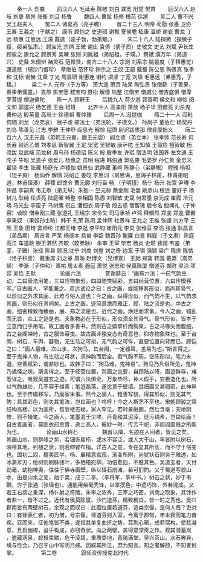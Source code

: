 <!-- { "loadSidebar": true } -->
　　秦一人 烈裔
　　前汉六人 毛延寿 陈敞 刘白 龚宽 阳望 樊育
　　后汉六人 赵岐 刘褒 蔡邕 张衡 刘旦 杨鲁
　　魏四人 曹髦 杨修 桓范 徐邈
　　吴二人 曹不兴 吴王赵夫人
　　蜀二人 诸葛亮（亮子瞻）
　　晋二十三人 明帝 荀勖 张墨 卫协 王廙 王羲之（子献之） 康昕 顾恺之 史道硕 谢稚 夏侯瞻 嵇康 温峤 谢岩 曹龙 丁远 杨惠 江思远 王濛 戴逵（逵子勃，勃弟颙。）
　　宋二十八人 陆探微（探微子绥，绥弟弘肃。）顾宝光 宗炳 王微 谢庄 袁倩（倩子质）史敬文 史艺 刘斌 尹长生 顾骏之 康允之 顾景秀 吴暕 张则 刘胤祖（弟绍祖，子璞。）蔡斌 濮万年（弟道兴） 史粲 朱僧辩 褚灵石 范惟贤，南齐二十八人 宗测 刘系宗 姚昙度（子释惠觉） 蘧道愍（甥沙门僧珍） 章继伯 范怀珍 钟宗之 王奴 王殿 戴蜀 陈公恩 陶景真 张季和 沈标 谢赫 沈粲 丁光 周昙研 谢惠连 谢约 虞坚 丁宽 刘瑱 毛惠远（弟惠秀，子稜。）
　　梁二十人 元帝（子方等） 萧大连 萧贲 陆杲 陶弘景 张僧繇（子善果，善果弟儒童。）袁昂 焦宝愿 嵇宝钧 聂松 解倩 陆整 江僧宝 僧威公 僧吉底俱 僧摩罗菩提 僧迦佛陀
　　陈一人 顾野王
　　后魏九人 蒋少游 郭善明 侯文和 柳俭 闵文和 郭道兴 杨乞德 王由 祖班
　　北齐十人 高孝珩 萧放 杨子华 田僧亮 刘杀鬼 曹仲达 殷英童 高尚士 徐德祖 曹仲璞
　　后周一人 冯提伽
　　隋二十一人 阎毗 何稠 刘龙（龙弟衮） 展子虔 郑法士（弟法轮，子德文。） 孙尚子 董伯仁 杨契丹 刘乌 陈善见 江志 李雅 王仲舒 阎思光 解悰 程瓒 尉迟跋质那 僧昙摩拙义
　　唐二百六人 汉王元昌（弟韩王元嘉，滕王元婴） 阎立德（弟立本） 张孝师 范长寿 何长寿 尉迟乙僧 刘孝思 靳智翼 王定 梁宽 吴智敏 康萨陀 王知慎 王韶应 檀智敏 杨须跋 赵武端 范龙树 周乌孙 杨德绍 陈义 殷  殷季友 许琨 僧法明 钱国养 左文通 王陀子 牛昭 吴道子 张爱儿 杨惠之 员明 程进 韩伯通 窦弘果 毛婆罗 孙仁贵 金忠义 翟琰 李生 张藏 杨庭光 卢稜伽 姚景仙 武静藏 董崿 陈静心（弟静眼） 程雅 杨坦（坦子爽） 杨仙乔 解倩 冯绍正 姜皎 李思训（弟思诲，思诲子林甫，林甫弟昭道，林甫侄湊） 薛稷 郎馀令 曹元廓 刘行臣 畅 （子明瑾）杨宁 杨升 张萱 尹琳 李仲昌 李嗣真 韦无忝（弟无纵）朱抱一 竺元标 蔡金刚 毛嵩 姚彦山 程逊 董好子 杨树儿 耿纯 任贞亮 陆庭曜 畅整 李相国 陈悫 刘智敏 史晟 何君墨 京元成 崔霞 冷元琇 马光业 李蛮子 马树鹰 祝丘 潘细衣 周子敬 段去惑 僧智瑰 殷令名 殷闻礼（子仲容）谈皎 僧金刚三藏 张遵礼 王绍宗 宋令文 司马承祯 卢鸿 释翛然 郑虔 郑逾 曹霸 李果奴 （果奴孙士昉）韩干 孔荣 陈闳 孟仲晖 杜景祥 王允之 王维 张諲 刘方平 王熊 王象 田琦 窦师纶 江都王绪 李逖 李平钧 崔阳元 李炅 张维亘 李滔 张通 耿昌言（弟昌期） 周吉言 严杲 杨德本 具俊 李韶 魏晋孙 蒯廉 白旻 韩嶷（子文肃）陈庭 高江 车道政 滕王湛然 齐皎（皎弟映） 朱审 王宰 毕宏 杨炎 史瓒 裴諝 韦鉴（弟銮，子鶠）张瑶 陈昙 顾况 沈宁 刘商 刘整 刘之奇 边鸾 于锡 强颖 梁广 陈庶 陈恪（恪子积善） 戴重席 刘之章 周昉 赵博文（兄博宣） 王胐 郑寓 韩滉 戴嵩（嵩弟峄） 李渐（子仲和）萧祐 周太素 麹庭 萧悦 张志和 侯莫陈厦 僧道芬 郑町 梁洽 项容 吴恬 王默
　　
　　论画六法
　　
　　昔谢赫云：“画有六法：一曰气韵生动，二曰骨法用笔，三曰应物象形，四曰随类赋彩，五曰经营位置，六曰传模移写。”自古画人，罕能兼之。彦远试论之曰：古之画，或能移其形似，而尚其骨气，以形似之外求其画，此难与俗人道也；今之画，纵得形似，而气韵不生，以气韵求其画，则形似在其间矣。上古之画，迹简意澹而雅正，顾、陆之流是也。中古之画，细密精致而臻丽，展、郑之流是也。近代之画，焕烂而求备。今人之画，错乱而无旨，众工之迹是也。夫象物必在于形似，形似须全其骨气。骨气形似，皆本于立意而归乎用笔。故工画者多善书。然则古之嫔擘纤而胸束，古之马喙尖而腹细，古之台阁竦峙，古之服饰容曳。故古画非独变态有奇意也，抑亦物象殊也。至于台阁、树石、车舆、器物，无生动之可拟，无气韵之可侔，直要位置向背而已。顾恺之曰：“画人最难，次山水，次狗马，其台阁，一定器耳，差易为也。”斯言得之。至于鬼神人物，有生动之可状，须神韵而后全。若气韵不周，空陈形似，笔力未遒，空善赋彩，谓非妙也。故韩子曰：“狗马难，鬼神易”。狗马乃凡俗所见，鬼神乃谲怪之状。斯言得之。至于经营位置，则画之总要，自顾陆以降，画迹鲜存，难悉详之。唯观吴道玄之迹，可谓六法俱全，万象毕尽，神人假手，穷极造化也。所以气韵雄壮，几不容于缣素；笔迹磊落，遂恣意于壁墙。其细画又甚稠密，此神异也。至于传模移写，乃画家末事。然今之画人，粗善写貌，得其形似，则无其气韵；具其彩色，则失其笔法，岂曰画也？呜呼！今之人斯艺不至也。宋朝顾骏之常结构高楼，以为画所，每登楼去梯，家人罕见。若时景融朗，然后含毫；天地阴惨，则不操笔。今之画人，笔墨混于尘埃，丹青和其泥滓，徒污绢素，岂曰绘画！自古善画者，莫匪衣冠贵胄，逸士高人，振妙一时，传芳千祀，非闾阎鄙贱之所能为也。
　　
　　论画山水树石
　　
　　魏晋以降，名迹在人间者，皆见之矣。其画山水，则群峰之势，若钿饰犀栉，或水不容泛，或人大于山，率皆附以树石，映带其地，列植之状，则若伸臂布指。详古人之意，专在显其所长，而不守于俗变也。国初二阎，擅美匠学，杨、展精意宫观，渐变所附，尚犹状石则务于雕透，如冰澌斧刃；绘树则刷脉镂叶，多栖梧宛柳。功倍愈拙，不胜其色。吴道玄者，天付劲毫，幼抱神奥，往往于佛寺画壁，纵以怪石崩滩，若可扪酌。又于蜀道写貌山水，由是山水之变，始于吴，成于二李。（李将军，李中书。）树石之状，妙于韦鶠，穷于张通（张璪也）。通能用紫毫秃锋，以掌摸色，中遗巧饰，外若混成。又若王右丞之重深，杨仆射之奇赡，朱审之浓秀，王宰之巧密，刘商之取象，其馀作者非一，皆不过之。近代有侯莫陈厦、沙门道芬，精致稠沓，皆一时之秀也。吴兴郡南堂有两壁树石，余观之而叹曰：此画位置若道芬，迹类宗偃，是何人哉？吏对曰：有徐表仁者，初为僧，号宗偃，师道芬则入室，今寓于郡侧，年未衰而笔力奋疾。召而来，征他笔皆不类，遂指其单复曲折之势，耳剽心晤，成若宿构。使其凝意，且启幽襟，迨乎构成，亦窃奇状。向之两壁，盖得意深奇之作。观其潜蓄岚 ，遮藏洞泉，蛟根束鳞，危干凌碧，重质委地，青飚满堂。吴兴茶山，水石奔异，境与性会，乃召于山中写明月峡。因叙其所见，庶为知言。知之者解颐，不知者拊掌。
　　
　　第二卷
　　
　　叙师资传授南北时代
　　
